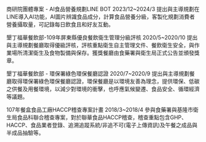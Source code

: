 商研院團體專案 - AI食品營養規劃LINE BOT
2023/12~2024/3
提出與主導規劃在LINE導入AI功能，AI圖片辨識食品成分，計算食品營養分級，客製化規劃消費者營養攝取量，可記錄每日飲食且和好友互動。

墾丁福華餐飲部-109年屏東縣優良餐飲衛生管理分級評核
2020/5~2020/10
提出與主導規劃餐廳取得優級評核，評核重點衛生自主管理文件、餐飲衛生安全，與作業場所清潔衛生及食物製備與保存。獲獎餐廳由食藥署與衛生局正式公告並頒發獎章。

墾丁福華餐飲部 - 環保署綠色環保餐廳認證
2020/7~2020/9
提出與主導規劃餐廳取得環保署綠色環保餐廳認證，環保餐廳是以環境友善為理念，提供環保、低碳之供餐及用餐環境，以減少對環境的衝擊，也呼應氣候變遷、食品安全、循環經濟等議題。

107年餐盒食品工廠HACCP稽查專案計畫
2018/3~2018/4
參與食藥署與基隆市衛生局食品科聯合稽查專案，對於聯華食品HACCP稽查，稽查重點包含GHP、HACCP、食品業者登錄、追溯追蹤系統/非追不可(電子上傳資訊)及午餐之成品與半成品抽驗等。
